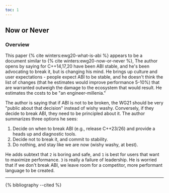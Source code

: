 ```yaml
---
toc: 1
---
```


## Now or Never

### Overview

This paper {% cite winters:ewg20-what-is-abi %} appears to be a document similar to {% cite winters:ewg20-now-or-never %},
The author opens by saying for C++14,17,20 have been ABI stable, and he's been advocating to break it, but is changing his mind. He brings up culture and user expectations - people
expect ABI to be stable, and he doesn't think the list of changes (that he estimates would improve performance 5-10%) that are warranted outweigh
the damage to the ecosystem that would result. He estimates the costs to be "an engineer-millenia."

The author is saying that if ABI is not to be broken, the WG21 should be very
"public about that decision" instead of wishy washy. Conversely, if they decide to break ABI, they need to be principled about it. The author summarizes three options he sees:

1. Decide on when to break ABI (e.g., release C++23/26) and provide a heads up and diagnostic tools.
2. Decide not to break it, and commit to stability.
3. Do nothing, and stay like we are now (wishy washy, at best).

He adds subtext that `2` is boring and safe, and `1` is best for users that want to maximize performance. `3` is really a failure of leadership. He is worried that if we don't break ABI, we leave room for a competitor, more performant language to be created.

<hr>

{% bibliography --cited %}
